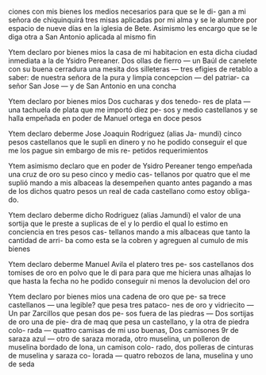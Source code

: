 ciones con mis bienes los medios necesarios para que se le di-
gan a mi señora de chiquinquirá tres misas aplicadas por
mi alma y se le alumbre por espacio de nueve días en la
iglesia de Bete. Asimismo les encargo que se le diga otra
a San Antonio aplicada al mismo fin

Ytem declaro por bienes mios la casa de mi habitacion
en esta dicha ciudad inmediata a la de Ysidro Pereaner. Dos
ollas de fierro — un Baúl de canelete con su buena cerradura
una mesita dos silleteras — tres efigies de retablo a saber:
de nuestra señora de la pura y limpia concepcion — del patriar-
ca señor San Jose — y de San Antonio en una concha

Ytem declaro por bienes mios Dos cucharas y dos tenedo-
res de plata — una tachuela de plata que me importó diez pe-
sos y medio castellanos y se halla empeñada en poder de Manuel
ortega en doce pesos

Ytem declaro deberme Jose Joaquin Rodriguez (alias Ja-
mundi) cinco pesos castellanos que le supli en dinero y no he
podido conseguir el que me los pague sin embargo de mis re-
petidos requerimientos

Ytem asimismo declaro que en poder de Ysidro Pereaner
tengo empeñada una cruz de oro su peso cinco y medio cas-
tellanos por quatro que el me suplió mando a mis albaceas
la desempeñen quanto antes pagando a mas de los dichos
quatro pesos un real de cada castellano como estoy obliga-
do.

Ytem declaro deberme dicho Rodriguez (alias Jamundi)
el valor de una sortija que le preste a suplicas de el y lo
perdio el qual lo estimo en conciencia en tres pesos cas-
tellanos mando a mis albaceas que tanto la cantidad de arri-
ba como esta se la cobren y agreguen al cumulo de mis bienes

Ytem declaro deberme Manuel Avila el platero tres pe-
sos castellanos dos tomises de oro en polvo que le di para
para que me hiciera unas alhajas lo que hasta la fecha no
he podido conseguir ni menos la devolucion del oro

Ytem declaro por bienes mios una cadena de oro que pe-
sa trece castellanos — una legible? que pesa tres pataco-
nes de oro y vidriecito — Un par Zarcillos que pesan dos pe-
sos fuera de las piedras — Dos sortijas de oro una de pie-
dra de maq que pesa un castellano, y la otra de piedra colo-
rada — quattro camisas de mi uso buenas, Dos camisones
9r de saraza azul — otro de saraza morada, otro muselina,
un polleron de muselina bordado de lona, un camison colo-
rado, dos polleras de cinturas de muselina y saraza co-
lorada — quatro rebozos de lana, muselina y uno de seda